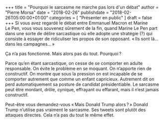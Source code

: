 +++
title       = "Pourquoi le sarcasme ne marche pas lors d'un débat"
author      = "Pierre Morsa"
date        = "2018-02-26"
publishdate = "2018-02-26T05:00:00+01:00" 
categories  = [ "Présenter en public" ]
draft       = false
+++
Si vous avez regardé le débat entre Emmanuel Macron et Marine Le Pen, vous vous souvenez sûrement de la fin, quand Marine Le Pen part dans une sorte de délire sarcastique où elle adopte une stratégie (?) qui consiste à essayer de ridiculiser les propos de son opposant. « Ils sont là… dans les campagnes… »

Ça n’a pas fonctionné. Mais alors pas du tout. Pourquoi ?

Parce qu’en étant sarcastique, on cesse de se comporter en adulte responsable. On évite le problème en se moquant. On n’apporte rien de constructif. On montre que sous la pression on est incapable de se comporter autrement que comme un enfant capricieux. Autrement dit on perd automatiquement sa posture de candidat présidentiable. Le sarcasme peut être mordant, drôle, cynique, effrayant ou effarant, mais il n’est jamais constructif.

Peut-être vous demandez-vous « Mais Donald Trump alors ? » Donald Trump n’utilise pas vraiment le sarcasme. Ses tweets sont plutôt des attaques directes. Cela n’a pas du tout le même effet.